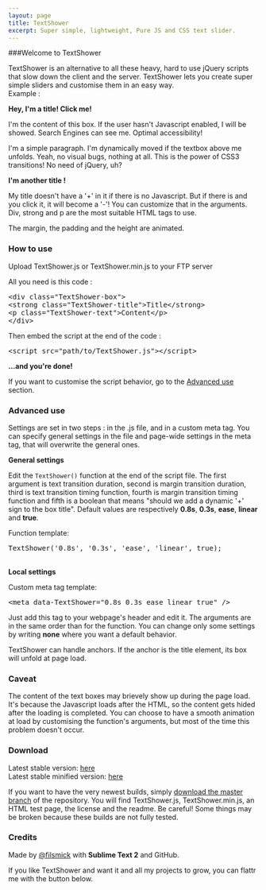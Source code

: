 ```yaml
---
layout: page
title: TextShower
excerpt: Super simple, lightweight, Pure JS and CSS text slider.
---
```


###Welcome to TextShower

TextShower is an alternative to all these heavy, hard to use jQuery scripts that slow down the client and the server. TextShower lets you create super simple sliders and customise them in an easy way.  
Example :

<div class="TextShower-box"> 
<strong class="TextShower-title">Hey, I'm a title! Click me!</strong> 
<p class="TextShower-text">I'm the content of this box. If the user hasn't Javascript enabled, I will be showed. Search Engines can see me. Optimal accessibility!</p>
</div>

<p>I'm a simple paragraph. I'm dynamically moved if the textbox above me unfolds. Yeah, no visual bugs, nothing at all. This is the power of CSS3 transitions! No need of jQuery, uh?</p>

<div class="TextShower-box"> 
<strong class="TextShower-title">I'm another title !</strong> 
<p class="TextShower-text">My title doesn't have a '+' in it if there is no Javascript. But if there is and you click it, it will become a '-'! You can customize that in the arguments.<br>
Div, strong and p are the most suitable HTML tags to use.<br />
</p>
</div>

<p>The margin, the padding and the height are animated. </p>

<div class="TextShower-box">
<h3 class="TextShower-title" id="how-to-use">How to use</h3>

<div class="TextShower-text">
<p>Upload TextShower.js or TextShower.min.js to your FTP server</p>
<p>All you need is this code :</p>

<div class="highlight highlight-html"><pre><span class="nt">&lt;div</span> <span class="na">class=</span><span class="s">"TextShower-box"</span><span class="nt">&gt;</span> 
<span class="nt">&lt;strong</span> <span class="na">class=</span><span class="s">"TextShower-title"</span><span class="nt">&gt;</span>Title<span class="nt">&lt;/strong&gt;</span> 
<span class="nt">&lt;p</span> <span class="na">class=</span><span class="s">"TextShower-text"</span><span class="nt">&gt;</span>Content<span class="nt">&lt;/p&gt;</span>
<span class="nt">&lt;/div&gt;</span>
</pre></div>

<p>Then embed the script at the end of the code : </p>

<div class="highlight highlight-html"><pre><span class="nt">&lt;script </span><span class="na">src=</span><span class="s">"path/to/TextShower.js"</span><span class="nt">&gt;&lt;/script&gt;</span>
</pre></div>

<p><strong>...and you're done!</strong></p>

<p>If you want to customise the script behavior, go to the <a href="#advanced-use">Advanced use</a> section.</p>

</div>

<div class="TextShower-box">
<h3 class="TextShower-title" id="advanced-use">Advanced use</h3>

<div class="TextShower-text">
<p>Settings are set in two steps : in the .js file, and in a custom meta tag. You can specify general settings in the file and page-wide settings in the meta tag, that will overwrite the general ones. </p>

<strong>General settings</strong>

<p>Edit the <code>TextShower()</code> function at the end of the script file. The first argument is text transition duration, second is margin transition
duration, third is text transition timing function, fourth is margin transition timing function and fifth is a boolean that means "should we add a
dynamic '+' sign to the box title".
Default values are respectively <strong>0.8s</strong>, <strong>0.3s</strong>, <strong>ease</strong>, <strong>linear</strong> and <strong>true</strong>.</p>

<p>Function template:</p>

<div class="highlight highlight-javascript"><pre><span class="nx">TextShower</span><span class="p">(</span><span class="s1">'0.8s'</span><span class="p">,</span> <span class="s1">'0.3s'</span><span class="p">,</span> <span class="s1">'ease'</span><span class="p">,</span> <span class="s1">'linear'</span><span class="p">,</span> <span class="kc">true</span><span class="p">);</span>
</pre></div>

<br />
<strong>Local settings</strong>

<p>Custom meta tag template:</p>

<div class="highlight highlight-html"><pre><span class="nt">&lt;meta</span> <span class="na">data-TextShower=</span><span class="s">"0.8s 0.3s ease linear true"</span> <span class="nt">/&gt;</span>
</pre></div>

<p>Just add this tag to your webpage's header and edit it. The arguments are in the same order than for the function. You can change only some settings by writing <strong>none</strong> where you want a default behavior.</p>

<p>TextShower can handle anchors. If the anchor is the title element, its box will unfold at page load.</p>
</div>

<div class="TextShower-box">
<h3 class="TextShower-title" id="caveat">Caveat</h3>

<p class="TextShower-text">The content of the text boxes may brievely show up during the page load. It's because the Javascript loads after the HTML, so the content gets hided after the loading is completed. You can choose to have a smooth animation at load by customising the function's arguments, but most of the time this problem doesn't occur.</p>
</div>

### Download
Latest stable version: [here](/javascripts/TextShower.js)  
Latest stable minified version: [here](/javascripts/TextShower.min.js)  

If you want to have the very newest builds, simply [download the master branch](https://github.com/filsmick/TextShower/archive/master.zip) of the repository. You will find TextShower.js, TextShower.min.js, an HTML test page, the license and the readme. Be careful! Some things may be broken because these builds are not fully tested.

### Credits

<p>Made by <a href="https://github.com/filsmick" class="user-mention">@filsmick</a> with <strong>Sublime Text 2</strong> and GitHub.</p>
<p>If you like TextShower and want it and all my projects to grow, you can flattr me with the button below.</p>
<script id='fbt8xsh'>(function(i){var f,s=document.getElementById(i);f=document.createElement('iframe');f.src='//api.flattr.com/button/view/?uid=filsmick&button=compact&url=http%3A%2F%2Fgithub.com%2Ffilsmick';f.title='Flattr';f.height=20;f.width=110;f.style.borderWidth=0;s.parentNode.insertBefore(f,s);})('fbt8xsh');</script>

<script src="/javascripts/TextShower.js"></script>